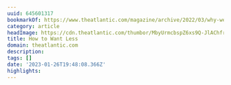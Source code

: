 ```yaml
---
uuid: 645601317
bookmarkOf: https://www.theatlantic.com/magazine/archive/2022/03/why-we-are-never-satisfied-happiness/621304/
category: article
headImage: https://cdn.theatlantic.com/thumbor/MbyUrmcbspZ6xs9Q-JlAChfreuk=/0x43:2000x1085/1200x625/media/img/2022/02/WEL_Brooks_SatisfactionOpener/original.jpg
title: How to Want Less
domain: theatlantic.com
description:
tags: []
date: '2023-01-26T19:48:08.366Z'
highlights:
---
```




